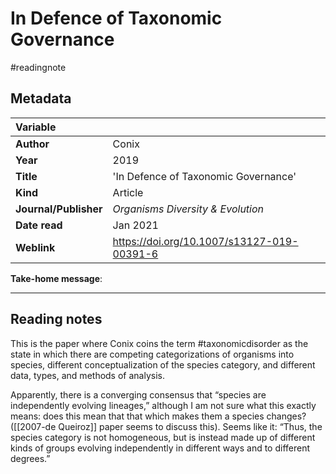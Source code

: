 # In Defence of Taxonomic Governance
#readingnote 

## Metadata

|   Variable     |  |
|:--------------|:-----------|
| **Author**			| Conix     | 
| **Year**				| 		2019	 | 
| **Title**				| 	'In Defence of Taxonomic Governance'		 | 
| **Kind**				| Article| 
| **Journal/Publisher**				| 	*Organisms Diversity & Evolution*		 | 
| **Date read**				| 	Jan 2021	 | 
| **Weblink**				| https://doi.org/10.1007/s13127-019-00391-6			 | 

**Take-home message**:

---

## Reading notes
This is the paper where Conix coins the term #taxonomicdisorder as the state in which there are competing categorizations of organisms into species, different conceptualization of the species category, and different data, types, and methods of analysis.

Apparently, there is a converging consensus that “species are independently evolving lineages,” although I am not sure what this exactly means: does this mean that that which makes them a species changes? ([[2007-de Queiroz]] paper seems to discuss this). Seems like it: “Thus, the species category is not homogeneous, but is instead made up of different kinds of groups evolving independently in different ways and to different degrees.”

